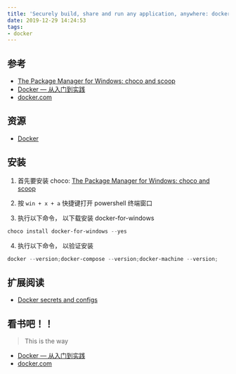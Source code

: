 ```yaml
---
title: 'Securely build, share and run any application, anywhere: docker'
date: 2019-12-29 14:24:53
tags:
- docker
---
```

[The Package Manager for Windows: choco and scoop]: https://floatsyi.com/2019/12/29/The-Package-Manager-for-Windows-choco-and-scoop/
[Docker — 从入门到实践]: https://docker_practice.gitee.io/zh-cn/
[Docker]: https://github.com/topics/docker
[docker.com]: https://www.docker.com/
## 参考
- [The Package Manager for Windows: choco and scoop][]
- [Docker — 从入门到实践][]
- [docker.com]

## 资源
- [Docker][]

<!-- more -->

## 安装
1. 首先要安装 choco: [The Package Manager for Windows: choco and scoop][]

2. 按 `win + x + a` 快捷键打开 powershell 终端窗口

3. 执行以下命令， 以下载安装 docker-for-windows
```powershell
choco install docker-for-windows --yes
```
4. 执行以下命令， 以验证安装
```powershell
docker --version;docker-compose --version;docker-machine --version;
```

## 扩展阅读

- [Docker secrets and configs](https://docs.docker.com/compose/compose-file/#secrets)

## 看书吧！！
> This is the way

- [Docker — 从入门到实践][]
- [docker.com]

